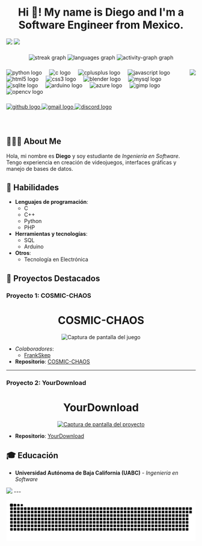 
### <h1 align="center">Hi 👋! My name is Diego and I'm a Software Engineer from Mexico.</h1>

![](https://i.ibb.co/Wkycj1K/fondo.jpg)
  <img src="https://capsule-render.vercel.app/api?type=waving&color=0:3C10B1,100:B11013&height=150&section=header&text=Welcome%20to%20my%20GitHub!&fontSize=40&fontAlign=50&fontColor=ffffff" height="300" />

###

<div align="center">
  <img src="https://streak-stats.demolab.com?user=Dekstro999&locale=es&mode=daily&theme=dracula&hide_border=false&border_radius=5" height="150" alt="streak graph"  />
  <img src="https://github-readme-stats.vercel.app/api/top-langs?username=Dekstro999&locale=en&hide_title=false&layout=compact&card_width=320&langs_count=5&theme=dracula&hide_border=false" height="150" alt="languages graph"  />
  <img src="https://github-readme-activity-graph.vercel.app/graph?username=Dekstro999&theme=redical" height="150" alt="activity-graph graph"  />
</div>


###

<img align="right" height="150" src="https://i.ibb.co/xjm4Kr8/Heimer.webp"/>

###



<div align="left">
  <img src="https://cdn.jsdelivr.net/gh/devicons/devicon/icons/python/python-original.svg" height="30" alt="python logo"  />
  <img width="12" />
  <img src="https://cdn.jsdelivr.net/gh/devicons/devicon/icons/c/c-original.svg" height="30" alt="c logo"  />
  <img width="12" />
  <img src="https://cdn.jsdelivr.net/gh/devicons/devicon/icons/cplusplus/cplusplus-original.svg" height="30" alt="cplusplus logo"  />
  <img width="12" />
  <img src="https://cdn.jsdelivr.net/gh/devicons/devicon/icons/javascript/javascript-original.svg" height="30" alt="javascript logo"  />
  <img width="12" />
  <img src="https://cdn.jsdelivr.net/gh/devicons/devicon/icons/html5/html5-original.svg" height="30" alt="html5 logo"  />
  <img width="12" />
  <img src="https://cdn.jsdelivr.net/gh/devicons/devicon/icons/css3/css3-original.svg" height="30" alt="css3 logo"  />
  <img width="12" />
  <img src="https://cdn.jsdelivr.net/gh/devicons/devicon/icons/blender/blender-original.svg" height="30" alt="blender logo"  />
  <img width="12" />
  <img src="https://cdn.jsdelivr.net/gh/devicons/devicon/icons/mysql/mysql-original.svg" height="30" alt="mysql logo"  />
  <img width="12" />
  <img src="https://cdn.jsdelivr.net/gh/devicons/devicon/icons/sqlite/sqlite-original.svg" height="30" alt="sqlite logo"  />
  <img width="12" />
  <img src="https://cdn.jsdelivr.net/gh/devicons/devicon/icons/arduino/arduino-original.svg" height="30" alt="arduino logo"  />
  <img width="12" />
  <img src="https://cdn.jsdelivr.net/gh/devicons/devicon/icons/azure/azure-original.svg" height="30" alt="azure logo"  />
  <img width="12" />
  <img src="https://cdn.jsdelivr.net/gh/devicons/devicon/icons/gimp/gimp-original.svg" height="30" alt="gimp logo"  />
  <img width="12" />
  <img src="https://cdn.jsdelivr.net/gh/devicons/devicon/icons/opencv/opencv-original.svg" height="30" alt="opencv logo"  />
</div>

###

<div align="left">
  <a href="https://github.com/Dekstro999" target="_blank">
    <img src="https://img.shields.io/static/v1?message=GitHub&logo=github&label=&color=181717&logoColor=white&labelColor=&style=for-the-badge" height="35" alt="github logo"  />
  </a>
  <!-- <a href="https://www.linkedin.com/in/tu-usuario" target="_blank">
    <img src="https://img.shields.io/static/v1?message=LinkedIn&logo=linkedin&label=&color=0077B5&logoColor=white&labelColor=&style=for-the-badge" height="35" alt="linkedin logo"  />
  </a> -->
  <a href="mailto:diego.galindo14@uabc.edu.mx" target="_blank">
    <img src="https://img.shields.io/static/v1?message=Gmail&logo=gmail&label=&color=D14836&logoColor=white&labelColor=&style=for-the-badge" height="35" alt="gmail logo"  />
  </a>
  <a href="https://discord.gg/BjYKKX8P" target="_blank">
    <img src="https://img.shields.io/static/v1?message=Discord&logo=discord&label=&color=7289DA&logoColor=white&labelColor=&style=for-the-badge" height="35" alt="discord logo"  />
  </a>
</div>


###

<br clear="both">

## 🧑🏻‍💻 About Me

Hola, mi nombre es **Diego** y soy estudiante de *Ingeniería en Software*. Tengo experiencia en creación de videojuegos, interfaces gráficas y manejo de bases de datos.

## 🔧 Habilidades

- **Lenguajes de programación**: 
  - C
  - C++
  - Python
  - PHP
- **Herramientas y tecnologías**:
  - SQL
  - Arduino
- **Otros**:
  - Tecnología en Electrónica

## 🚀 Proyectos Destacados

### Proyecto 1: COSMIC-CHAOS

<div align="center">
  <h1>COSMIC-CHAOS</h1>
  <img src="https://i.ibb.co/9W1YGtq/interfaz.png" alt="Captura de pantalla del juego" />
</div>

- *Colaboradores*:
  - [FrankSkep](https://github.com/FrankSkep)
- **Repositorio**: [COSMIC-CHAOS](https://github.com/Dekstro999/COSMIC-CHAOS)

---

### Proyecto 2: YourDownload

<div align="center">
  <h1>YourDownload</h1>
  <a href="https://github.com/Dekstro999/ytDown" target="_blank">
  <img src="https://i.ibb.co/vs3s75M/Your-Download.jpg" alt="Captura de pantalla del proyecto" />
  </a>
</div>

- **Repositorio**: [YourDownload](https://github.com/Dekstro999/ytDown)

## 🎓 Educación

- **Universidad Autónoma de Baja California (UABC)** - *Ingeniería en Software*

<img src="https://capsule-render.vercel.app/api?type=waving&color=0:f7971e,100:ffd200&height=120&section=footer" height="200"/>
---


<br clear="both">

![Snake animation](https://github.com/Dekstro999/Dekstro999/blob/output/snake.svg)

